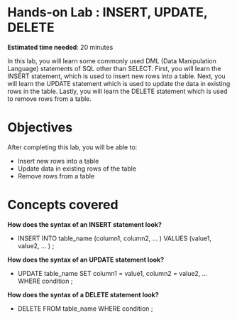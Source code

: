 # Hands-on Lab : INSERT, UPDATE, DELETE
**Estimated time needed**: 20 minutes

In this lab, you will learn some commonly used DML (Data Manipulation Language) statements of SQL other than SELECT. First, you will learn the INSERT statement, which is used to insert new rows into a table. Next, you will learn the UPDATE statement which is used to update the data in existing rows in the table. Lastly, you will learn the DELETE statement which is used to remove rows from a table.

# Objectives
After completing this lab, you will be able to:

- Insert new rows into a table
- Update data in existing rows of the table
- Remove rows from a table

# Concepts covered
**How does the syntax of an INSERT statement look?**
- INSERT INTO table_name (column1, column2, ... )
VALUES (value1, value2, ... )
;

**How does the syntax of an UPDATE statement look?**
- UPDATE table_name
SET column1 = value1, column2 = value2, ...
WHERE condition
;

**How does the syntax of a DELETE statement look?**
- DELETE FROM table_name
WHERE condition
;
